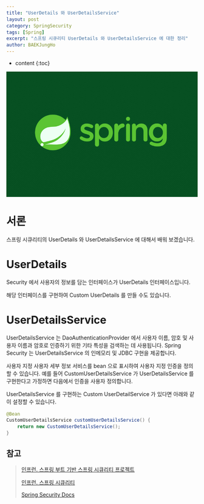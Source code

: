 ```yaml
---
title: "UserDetails 와 UserDetailsService"
layout: post
category: SpringSecurity
tags: [Spring]
excerpt: "스프링 시큐리티 UserDetails 와 UserDetailsService 에 대한 정리"
author: BAEKJungHo
---
```


* content
{:toc}

![logo](/images/posts/logo/SPRING.jpg)

# 서론

스프링 시큐리티의 UserDetails 와 UserDetailsService 에 대해서 배워 보겠습니다.

# UserDetails

Security 에서 사용자의 정보를 담는 인터페이스가 UserDetails 인터페이스입니다.

해당 인터페이스를 구현하여 Custom UserDetails 를 만들 수도 있습니다.

# UserDetailsService

UserDetailsService 는 DaoAuthenticationProvider 에서 사용자 이름, 암호 및 사용자 이름과 암호로 인증하기 위한 기타 특성을 검색하는 데 사용됩니다. Spring Security 는 UserDetailsService 의 인메모리 및 JDBC 구현을 제공합니다.

사용자 지정 사용자 세부 정보 서비스를 bean 으로 표시하여 사용자 지정 인증을 정의할 수 있습니다. 예를 들어 CustomUserDetailsService 가 UserDetailsService 를 구현한다고 가정하면 다음에서 인증을 사용자 정의합니다.

UserDetailsService 를 구현하는 Custom UserDetailService 가 있다면 아래와 같이 설정할 수 있습니다.

```java
@Bean
CustomUserDetailsService customUserDetailsService() {
    return new CustomUserDetailsService();
}
```

## 참고

> [인프런. 스프링 부트 기반 스프링 시큐리티 프로젝트](#)
>
> [인프런. 스프링 시큐리티](#)
>
> [Spring Security Docs](https://docs.spring.io/spring-security/site/docs/current/reference/html5/#servlet-authentication-form)